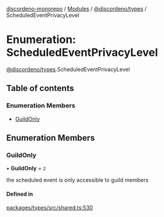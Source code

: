 [discordeno-monorepo](../README.md) / [Modules](../modules.md) / [@discordeno/types](../modules/discordeno_types.md) / ScheduledEventPrivacyLevel

# Enumeration: ScheduledEventPrivacyLevel

[@discordeno/types](../modules/discordeno_types.md).ScheduledEventPrivacyLevel

## Table of contents

### Enumeration Members

- [GuildOnly](discordeno_types.ScheduledEventPrivacyLevel.md#guildonly)

## Enumeration Members

### GuildOnly

• **GuildOnly** = `2`

the scheduled event is only accessible to guild members

#### Defined in

[packages/types/src/shared.ts:530](https://github.com/deepsarda/discordeno/blob/c6dc30bb/packages/types/src/shared.ts#L530)
